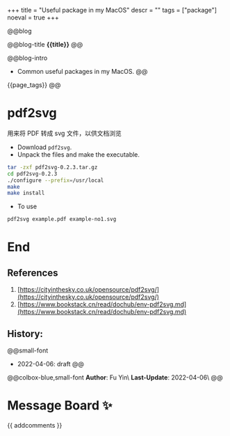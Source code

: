 
+++
title = "Useful package in my MacOS"
descr = ""
tags = ["package"]
noeval = true
+++



<!-- ####################################
          [1]. Abstract
#################################### -->

@@blog
<!-- a.blog title -->
@@blog-title 
**{{title}}** 
@@
<!-- b.blog intro -->
@@blog-intro
- Common useful packages in my MacOS.
@@
<!-- c.blog tag -->
{{page_tags}}
@@

<!-- d.toc -->
<!-- \toc -->



<!-- ####################################
          [2]. Content
#################################### -->

# pdf2svg
用来将 PDF 转成 svg 文件，以供文档浏览

- Download `pdf2svg`.
- Unpack the files and make the executable.
```bash
tar -zxf pdf2svg-0.2.3.tar.gz
cd pdf2svg-0.2.3
./configure --prefix=/usr/local
make
make install
```

- To use
```bash
pdf2svg example.pdf example-no1.svg
```
# End

## References
1. [https://cityinthesky.co.uk/opensource/pdf2svg/](https://cityinthesky.co.uk/opensource/pdf2svg/)
2. [https://www.bookstack.cn/read/dochub/env-pdf2svg.md](https://www.bookstack.cn/read/dochub/env-pdf2svg.md)

## History:
@@small-font
- 2022-04-06: draft
@@

@@colbox-blue,small-font
**Author**: Fu Yin\\
**Last-Update**: 2022-04-06\\
@@


# Message Board ✨
{{ addcomments }}